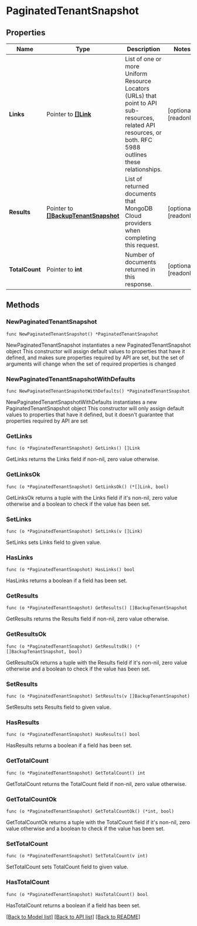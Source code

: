 # PaginatedTenantSnapshot

## Properties

Name | Type | Description | Notes
------------ | ------------- | ------------- | -------------
**Links** | Pointer to [**[]Link**](Link.md) | List of one or more Uniform Resource Locators (URLs) that point to API sub-resources, related API resources, or both. RFC 5988 outlines these relationships. | [optional] [readonly] 
**Results** | Pointer to [**[]BackupTenantSnapshot**](BackupTenantSnapshot.md) | List of returned documents that MongoDB Cloud providers when completing this request. | [optional] [readonly] 
**TotalCount** | Pointer to **int** | Number of documents returned in this response. | [optional] [readonly] 

## Methods

### NewPaginatedTenantSnapshot

`func NewPaginatedTenantSnapshot() *PaginatedTenantSnapshot`

NewPaginatedTenantSnapshot instantiates a new PaginatedTenantSnapshot object
This constructor will assign default values to properties that have it defined,
and makes sure properties required by API are set, but the set of arguments
will change when the set of required properties is changed

### NewPaginatedTenantSnapshotWithDefaults

`func NewPaginatedTenantSnapshotWithDefaults() *PaginatedTenantSnapshot`

NewPaginatedTenantSnapshotWithDefaults instantiates a new PaginatedTenantSnapshot object
This constructor will only assign default values to properties that have it defined,
but it doesn't guarantee that properties required by API are set

### GetLinks

`func (o *PaginatedTenantSnapshot) GetLinks() []Link`

GetLinks returns the Links field if non-nil, zero value otherwise.

### GetLinksOk

`func (o *PaginatedTenantSnapshot) GetLinksOk() (*[]Link, bool)`

GetLinksOk returns a tuple with the Links field if it's non-nil, zero value otherwise
and a boolean to check if the value has been set.

### SetLinks

`func (o *PaginatedTenantSnapshot) SetLinks(v []Link)`

SetLinks sets Links field to given value.

### HasLinks

`func (o *PaginatedTenantSnapshot) HasLinks() bool`

HasLinks returns a boolean if a field has been set.
### GetResults

`func (o *PaginatedTenantSnapshot) GetResults() []BackupTenantSnapshot`

GetResults returns the Results field if non-nil, zero value otherwise.

### GetResultsOk

`func (o *PaginatedTenantSnapshot) GetResultsOk() (*[]BackupTenantSnapshot, bool)`

GetResultsOk returns a tuple with the Results field if it's non-nil, zero value otherwise
and a boolean to check if the value has been set.

### SetResults

`func (o *PaginatedTenantSnapshot) SetResults(v []BackupTenantSnapshot)`

SetResults sets Results field to given value.

### HasResults

`func (o *PaginatedTenantSnapshot) HasResults() bool`

HasResults returns a boolean if a field has been set.
### GetTotalCount

`func (o *PaginatedTenantSnapshot) GetTotalCount() int`

GetTotalCount returns the TotalCount field if non-nil, zero value otherwise.

### GetTotalCountOk

`func (o *PaginatedTenantSnapshot) GetTotalCountOk() (*int, bool)`

GetTotalCountOk returns a tuple with the TotalCount field if it's non-nil, zero value otherwise
and a boolean to check if the value has been set.

### SetTotalCount

`func (o *PaginatedTenantSnapshot) SetTotalCount(v int)`

SetTotalCount sets TotalCount field to given value.

### HasTotalCount

`func (o *PaginatedTenantSnapshot) HasTotalCount() bool`

HasTotalCount returns a boolean if a field has been set.

[[Back to Model list]](../README.md#documentation-for-models) [[Back to API list]](../README.md#documentation-for-api-endpoints) [[Back to README]](../README.md)


